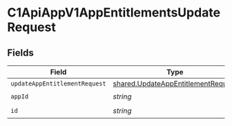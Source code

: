 # C1ApiAppV1AppEntitlementsUpdateRequest


## Fields

| Field                                                                                           | Type                                                                                            | Required                                                                                        | Description                                                                                     |
| ----------------------------------------------------------------------------------------------- | ----------------------------------------------------------------------------------------------- | ----------------------------------------------------------------------------------------------- | ----------------------------------------------------------------------------------------------- |
| `updateAppEntitlementRequest`                                                                   | [shared.UpdateAppEntitlementRequest](../../../sdk/models/shared/updateappentitlementrequest.md) | :heavy_minus_sign:                                                                              | N/A                                                                                             |
| `appId`                                                                                         | *string*                                                                                        | :heavy_check_mark:                                                                              | N/A                                                                                             |
| `id`                                                                                            | *string*                                                                                        | :heavy_check_mark:                                                                              | N/A                                                                                             |